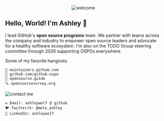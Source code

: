 <div align="center">  
    <img src="https://web.archive.org/web/20090806183722/http://www.geocities.com/butterflytamryn/welcome.gif" alt="welcome">
</div>

## Hello, World! I'm Ashley 💾 
I lead GitHub's **open source programs** team. We partner with teams across the company and industry to empower open source leaders and advocate for a healthy software ecosystem. I'm also on the TODO Group steering committee through 2026 supporting OSPOs everywhere.

Some of my favorite hangouts:
```
📍 maintainers.github.com
🏰 github.com/github-ospo
📖 opensource.guide
🔍 opensourcesurvey.org
```

![contact me](https://web.archive.org/web/20090829010151/http://www.geocities.com/ncdunn1220/COMPUTER_EMAILMEANIM-vi.gif)

```
✉️ Email: ashleywolf @ github
🐦 Twitter/X: @meta_ashley
🔗 LinkedIn: ashleywolf
```
